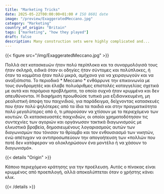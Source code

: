 ```yaml
---
title: "Marketing Tricks"
date: 2025-05-22T00:00:00+01:00 # ISO 8601 date
image: "/preview/ExaggeratedMeccano.jpg"
category: "Marketing"
country_of_origin: "Britain"
tags: ["marketing", "how they played"]
draft: false
description: Many construction sets were highly complicated and...
---
```




{{< figure src="/img/ExaggeratedMeccano.jpg" >}}

Πολλά σετ κατασκευών ήταν πολύ περίπλοκα και τα συναρμολόγισά τους ήταν σκληρά, ειδικά όταν οι οδηγίες ήταν σύντομες και πολύπλοκες, ή όταν τα κομμάτια ήταν πολύ μικρά, αμήχανα για να χειραγωγούν και να αναξιόπιστα. Το περιοδικό * Meccano * ενθάρρυνε την επικοινωνία με τους συνδρομητές και έλαβε πολυάριθμες επιστολές καταγγελίας σχετικά με αυτά και παρόμοια προβλήματα, τα οποία συχνά ήταν κρυμμένα και δεν απευθύνονται. Η διαφήμιση προωθούσε τυπικά μια εξιδανικευμένη, μη ρεαλιστική άποψη του παιχνιδιού, για παράδειγμα, δείχνοντας κατασκευές που ήταν πολύ ψηλότερες από τα ίδια τα παιδιά και στην πραγματικότητα πολύ μεγαλύτερες από ό, τι μπορούσαν να χτίσουν με το περιεχόμενο των κουτιών. Οι κατασκευαστές παιχνιδιών, οι οποίοι χρηματοδότησαν τις συντεχνίες των αγοριών και οργάνωσαν τακτικά διαγωνισμούς με ελκυστικά βραβεία, δημοσιευμένους λογαριασμούς αυτών των διαγωνισμών που τόνισαν το θρίαμβο και τον ενθουσιασμό των νικητών, ενώ απέτυχαν να αντιπροσωπεύουν την απογοήτευση των «πολλών που ποτέ δεν κατάφεραν να ολοκληρώσουν ένα μοντέλο ή να χάσουν το διαγωνισμό».

{{< details "Origin" >}}

Κάποιο περιεχόμενο κράτησης για την προέλευση. Αυτός ο πίνακας είναι κρυμμένος από προεπιλογή, αλλά αποκαλύπτεται όταν ο χρήστης κάνει κλικ.

{{< /details >}}


